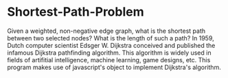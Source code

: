 # Shortest-Path-Problem
Given a weighted, non-negative edge graph, what is the shortest path between two selected nodes? What is the length of such a path? 
In 1959, Dutch computer scientist Edsger W. Dijkstra conceived and published the infamous Dijkstra pathfinding algorithm. This algorithm 
is widely used in fields of artifitial intelligence, machine learning, game designs, etc. 
This program makes use of javascript's object to implement Dijkstra's algorithm. 

